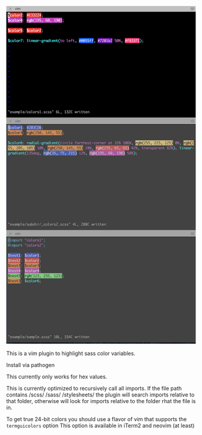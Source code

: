 ![vim sass colors sample](https://raw.githubusercontent.com/shmargum/vim-sass-colors/master/vim-sass-color-sample-5.png)

This is a vim plugin to highlight sass color variables.

Install via pathogen

This currently only works for hex values.

This is currently optimized to recursively call all imports.
If the file path contains /scss/ /sass/ /stylesheets/ the plugin will search imports relative to that folder, otherwise will look for imports relative to the folder rhat the file is in.

To get true 24-bit colors you should use a flavor of vim that supports the `termguicolors` option
This option is available in iTerm2 and neovim (at least)
